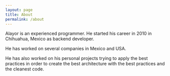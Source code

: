 ```yaml
---
layout: page
title: About
permalink: /about
---
```


Alayor is an experienced programmer. He started his career in 2010
in Chihuahua, Mexico as backend developer.

He has worked on several companies in Mexico and USA.

He has also worked on his personal projects trying to apply the best 
practices in order to create the best architecture with the best
practices and the cleanest code. 